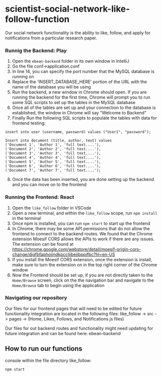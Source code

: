 # scientist-social-network-like-follow-function

Our social network functionality is the ability to like, follow, and apply for notifications from a particular research paper.

### Runnig the Backend: Play

1. Open the `ebean-backend` folder in its own window in IntelliJ
2. Go the file conf->application.conf
3. In line 14, you can specify the port number that the MySQL database is running on
4. Replace the 'INSERT_DATABASE_HERE' portion of the URL with the name of the database you will be using
5. Run the backend, a new window in Chrome should open. If you are running the backend for the first time, Chrome will prompt you to run some SQL scripts to set up the tables in the MySQL database
6. Once all of the tables are set up and your connection to the database is established, the window in Chrome will say "Welcome to Backend"
7. Finally Run the following SQL scripts to populate the tables with data for frontend testing:

```
insert into user (username, password) values ("User1", "password");
```

```
Insert into document (title, author, text) values
('Document 1', 'Author 1', 'full text....'),
('Document 2', 'Author 2', 'full text....'),
('Document 3', 'Author 3', 'full text....'),
('Document 4', 'Author 4', 'full text....'),
('Document 5', 'Author 5', 'full text....'),
('Document 6', 'Author 6', 'full text....'),
('Document 7', 'Author 7', 'full text....');
```


8. Once the data has been inserted, you are done setting up the backend and you can move on to the frontend


### Running the Frontend: React
1. Open the `like_follow` folder in VSCode
2. Open a new terminal, and within the `like_follow` scope, run `npm install` in the terminal
3. Once npm is installed, you can run `npm start` to start up the frontend
4. In Chrome, there may be some API permissions that do not allow the frontend to connect to the backend routes. We found that the Chrome extension Moesif CORS allows the APIs to work if there are any issues. The extension can be found at https://chrome.google.com/webstore/detail/moesif-origin-cors-change/digfbfaphojjndkpccljibejjbppifbc?hl=en-US
5. If you install the Moesif CORS extension, once the extension is install, make sure to turn the extension on in the top right corner of the Chrome window
6. Now the Frontend should be set up, if you are not directly taken to the `Home/Browse` screen, click on the the navigation bar and navigate to the `Home/Browse` tab to begin using the application


### Navigating our repository
Our files for our frontend pages that will need to be edited for future functionality integration are located in the following files: like_follow -> src -> pages -> (Home, Likes, Follows, and Notifications js files)

Our files for out backend routes and functionality might need updating for future integration and can be found here: ebean-backend

## How to run our functions

console within the file directory like_follow:
```
npm start
```
